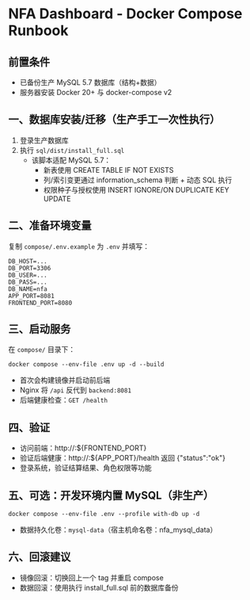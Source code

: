 # NFA Dashboard - Docker Compose Runbook

## 前置条件
- 已备份生产 MySQL 5.7 数据库（结构+数据）
- 服务器安装 Docker 20+ 与 docker-compose v2

## 一、数据库安装/迁移（生产手工一次性执行）
1. 登录生产数据库
2. 执行 `sql/dist/install_full.sql`
   - 该脚本适配 MySQL 5.7：
     - 新表使用 CREATE TABLE IF NOT EXISTS
     - 列/索引变更通过 information_schema 判断 + 动态 SQL 执行
     - 权限种子与授权使用 INSERT IGNORE/ON DUPLICATE KEY UPDATE

## 二、准备环境变量
复制 `compose/.env.example` 为 `.env` 并填写：
```
DB_HOST=...
DB_PORT=3306
DB_USER=...
DB_PASS=...
DB_NAME=nfa
APP_PORT=8081
FRONTEND_PORT=8080
```

## 三、启动服务
在 `compose/` 目录下：
```
docker compose --env-file .env up -d --build
```
- 首次会构建镜像并启动前后端
- Nginx 将 `/api` 反代到 `backend:8081`
- 后端健康检查：`GET /health`

## 四、验证
- 访问前端：http://<host>:${FRONTEND_PORT}
- 验证后端健康：http://<host>:${APP_PORT}/health 返回 {"status":"ok"}
- 登录系统，验证结算结果、角色权限等功能

## 五、可选：开发环境内置 MySQL（非生产）
```
docker compose --env-file .env --profile with-db up -d
```
- 数据持久化卷：`mysql-data`（宿主机命名卷：nfa_mysql_data）

## 六、回滚建议
- 镜像回滚：切换回上一个 tag 并重启 compose
- 数据回滚：使用执行 install_full.sql 前的数据库备份
